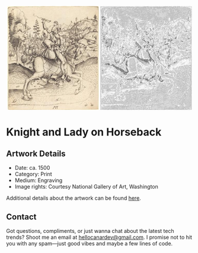 <html>

<div align="center">
    <img width="49%" src="artwork.jpg" alt="artwork"/>
    <img width="49%" src="ascii_artwork.jpg" alt="artwork ASCII"/>
</div>

# Knight and Lady on Horseback

## Artwork Details

- Date: ca. 1500
- Category: Print
- Medium: Engraving
- Image rights: Courtesy National Gallery of Art, Washington

Additional details about the artwork can be found [here](https://www.artsy.net/artwork/master-mz-knight-and-lady-on-horseback).

## Contact

Got questions, compliments, or just wanna chat about the latest tech trends? Shoot me an email
at [hellocanardev@gmail.com](mailto:hellocanardev@gmail.com). I promise not to hit you with any spam—just good vibes and
maybe a few lines of code.

</html>
